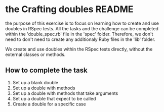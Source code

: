 # the Crafting doubles README

the purpose of this exercise is to focus on learning how to create and use doubles in RSpec tests. All the tasks and the challenge can be completed within the 'double_spec.rb' file in the 'spec' folder. Therefore, we don't need to don't need to create any additionaly Ruby files in the 'lib' folder.

We create and use doubles within the RSpec tests directly, without the external classes or methods.

## How to complete the task
1. Set up a blank double
2. Set up a double with methods
3. Set up a double with methods that take arguments
4. Set up a double that expect to be called
5. Create a double for a specific case

